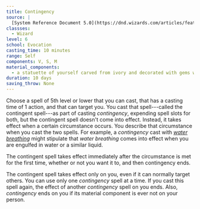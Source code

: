 ```yaml
---
title: Contingency
source: |
  [System Reference Document 5.0](https://dnd.wizards.com/articles/features/systems-reference-document-srd)
classses:
  - Wizard
level: 6
school: Evocation
casting_time: 10 minutes
range: Self
components: V, S, M
material_components:
  - a statuette of yourself carved from ivory and decorated with gems worth at least 1,500 gp
duration: 10 days
saving_throw: None
---
```


Choose a spell of 5th level or lower that you can cast, that has a casting time of 1 action, and that can target you. You cast that spell---called the contingent spell---as part of casting *contingency*, expending spell slots for both, but the contingent spell doesn't come into effect. Instead, it takes effect when a certain circumstance occurs. You describe that circumstance when you cast the two spells. For example, a *contingency* cast with *[water breathing](/spells/water-breathing/)* might stipulate that *water breathing* comes into effect when you are engulfed in water or a similar liquid.

The contingent spell takes effect immediately after the circumstance is met for the first time, whether or not you want it to, and then contingency ends.

The contingent spell takes effect only on you, even if it can normally target others. You can use only one *contingency* spell at a time. If you cast this spell again, the effect of another *contingency* spell on you ends. Also, *contingency* ends on you if its material component is ever not on your person.
